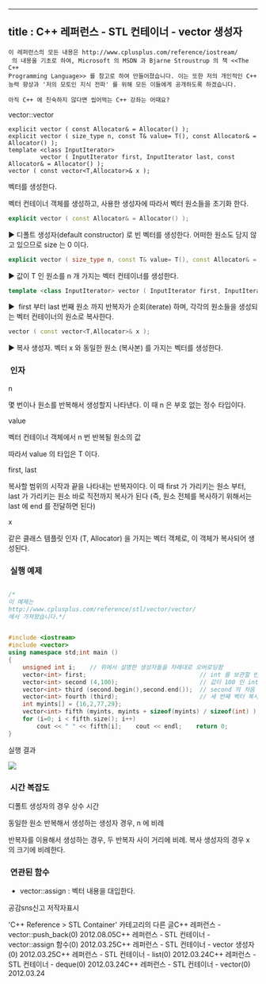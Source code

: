 ----------------
title : C++ 레퍼런스 - STL 컨테이너 - vector 생성자
--------------



```warning
이 레퍼런스의 모든 내용은 http://www.cplusplus.com/reference/iostream/
 의 내용을 기초로 하여, Microsoft 의 MSDN 과 Bjarne Stroustrup 의 책 <<The C++ 
Programming Language>> 를 참고로 하여 만들어졌습니다. 이는 또한 저의 개인적인 C++ 능력 향상과 '저의 모토인 지식 전파' 를 위해 모든 이들에게 공개하도록 하겠습니다.
```

```info
아직 C++ 에 친숙하지 않다면 씹어먹는 C++ 강좌는 어때요?
```


vector::vector




```info
explicit vector ( const Allocator& = Allocator() );
explicit vector ( size_type n, const T& value= T(), const Allocator& = Allocator() );
template <class InputIterator>
         vector ( InputIterator first, InputIterator last, const Allocator& = Allocator() );
vector ( const vector<T,Allocator>& x );
```


벡터를 생성한다.

벡터 컨테이너 객체를 생성하고, 사용한 생성자에 따라서 벡터 원소들을 초기화 한다. 

```cpp
explicit vector ( const Allocator& = Allocator() );
```

▶ 디폴트 생성자(default constructor) 로 빈 벡터를 생성한다. 어떠한 원소도 담지 않고 있으므로 size 는 0 이다.


```cpp
explicit vector ( size_type n, const T& value= T(), const Allocator& = Allocator() );
```

▶ 값이 T 인 원소를 n 개 가지는 벡터 컨테이너를 생성한다.


```cpp
template <class InputIterator> vector ( InputIterator first, InputIterator last, const Allocator& = Allocator() );
```

▶  first 부터 last 번째 원소 까지 반복자가 순회(iterate) 하며, 각각의 원소들을 생성되는 벡터 컨테이너의 원소로 복사한다.


```cpp
vector ( const vector<T,Allocator>& x );
```

▶ 복사 생성자. 벡터 x 와 동일한 원소 (복사본) 를 가지는 벡터를 생성한다. 




###  인자




n

몇 번이나 원소를 반복해서 생성할지 나타낸다. 이 때 n 은 부호 없는 정수 타입이다.

value

벡터 컨테이너 객체에서 n 번 반복될 원소의 값

따라서 value 의 타입은 T 이다. 

first, last

복사할 범위의 시작과 끝을 나타내는 반복자이다. 이 때 first 가 가리키는 원소 부터, last 가 가리키는 원소 바로 직전까지 복사가 된다 (즉, 원소 전체를 복사하기 위해서는 last 에 end 를 전달하면 된다)

x

같은 클래스 템플릿 인자 (T, Allocator) 을 가지는 벡터 객체로, 이 객체가 복사되어 생성된다.



###  실행 예제



```cpp

/*
이 예제는
http://www.cplusplus.com/reference/stl/vector/vector/
에서 가져왔습니다.*/


#include <iostream>
#include <vector>
using namespace std;int main ()
{
    unsigned int i;    // 위에서 설명한 생성자들을 차례대로 오버로딩함
    vector<int> first;                                // int 를 보관할 빈 벡터 생성
    vector<int> second (4,100);                       // 값이 100 인 int 원소 4 개 보관
    vector<int> third (second.begin(),second.end());  // second 의 처음 ~ 끝으로 생성
    vector<int> fourth (third);                       // 세 번째 벡터 복사본    // 배열을 통해서도 생성 가능하다. 
    int myints[] = {16,2,77,29};
    vector<int> fifth (myints, myints + sizeof(myints) / sizeof(int) );    cout << "The contents of fifth are:";
    for (i=0; i < fifth.size(); i++)
        cout << " " << fifth[i];    cout << endl;    return 0;
}
```


실행 결과


![](http://img1.daumcdn.net/thumb/R1920x0/?fname=http%3A%2F%2Fcfile25.uf.tistory.com%2Fimage%2F181EE0434F6DEDE33C9FD7)





###  시간 복잡도





디폴트 생성자의 경우 상수 시간

동일한 원소 반복해서 생성하는 생성자 경우, n 에 비례

반복자를 이용해서 생성하는 경우, 두 반복자 사이 거리에 비례. 
복사 생성자의 경우 x 의 크기에 비례한다.




###  연관된 함수





* vector::assign
 : 벡터 내용을 대입한다.










공감sns신고
저작자표시

'C++ Reference > STL Container' 카테고리의 다른 글C++ 레퍼런스 - vector::push_back(0)
2012.08.05C++ 레퍼런스 - STL 컨테이너 - vector::assign 함수(0)
2012.03.25C++ 레퍼런스 - STL 컨테이너 - vector 생성자(0)
2012.03.25C++ 레퍼런스 - STL 컨테이너 - list(0)
2012.03.24C++ 레퍼런스 - STL 컨테이너 - deque(0)
2012.03.24C++ 레퍼런스 - STL 컨테이너 - vector(0)
2012.03.24

